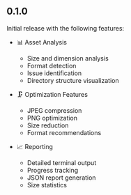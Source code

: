 ## 0.1.0

Initial release with the following features:

- 📊 Asset Analysis
  - Size and dimension analysis
  - Format detection
  - Issue identification
  - Directory structure visualization

- 🗜️ Optimization Features
  - JPEG compression
  - PNG optimization
  - Size reduction
  - Format recommendations

- 📈 Reporting
  - Detailed terminal output
  - Progress tracking
  - JSON report generation
  - Size statistics

